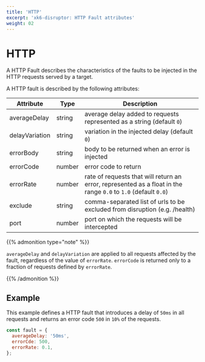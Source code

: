 ```yaml
---
title: 'HTTP'
excerpt: 'xk6-disruptor: HTTP Fault attributes'
weight: 02
---
```


# HTTP

A HTTP Fault describes the characteristics of the faults to be injected in the HTTP requests served by a target.

A HTTP fault is described by the following attributes:

| Attribute      | Type   | Description                                                                                                    |
| -------------- | ------ | -------------------------------------------------------------------------------------------------------------- |
| averageDelay   | string | average delay added to requests represented as a string (default `0`)                                          |
| delayVariation | string | variation in the injected delay (default `0`)                                                                  |
| errorBody      | string | body to be returned when an error is injected                                                                  |
| errorCode      | number | error code to return                                                                                           |
| errorRate      | number | rate of requests that will return an error, represented as a float in the range `0.0` to `1.0` (default `0.0`) |
| exclude        | string | comma-separated list of urls to be excluded from disruption (e.g. /health)                                     |
| port           | number | port on which the requests will be intercepted                                                                 |

{{% admonition type="note" %}}

`averageDelay` and `delayVariation` are applied to all requests affected by the fault, regardless of the value of `errorRate`. `errorCode` is returned only to a fraction of requests defined by `errorRate`.

 {{% /admonition %}}

## Example

This example defines a HTTP fault that introduces a delay of `50ms` in all requests and returns an error code `500` in `10%` of the requests.

```javascript
const fault = {
  averageDelay: '50ms',
  errorCde: 500,
  errorRate: 0.1,
};
```
